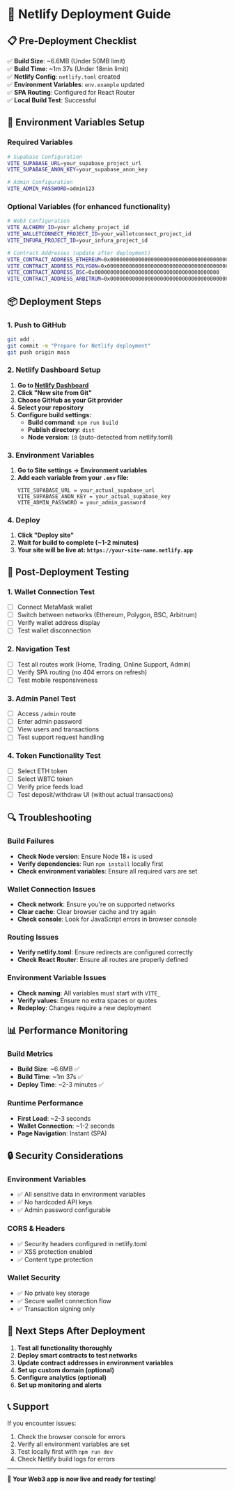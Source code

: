 # 🚀 Netlify Deployment Guide

## 📋 **Pre-Deployment Checklist**

✅ **Build Size**: ~6.6MB (Under 50MB limit)  
✅ **Build Time**: ~1m 37s (Under 18min limit)  
✅ **Netlify Config**: `netlify.toml` created  
✅ **Environment Variables**: `env.example` updated  
✅ **SPA Routing**: Configured for React Router  
✅ **Local Build Test**: Successful  

## 🔧 **Environment Variables Setup**

### **Required Variables**
```bash
# Supabase Configuration
VITE_SUPABASE_URL=your_supabase_project_url
VITE_SUPABASE_ANON_KEY=your_supabase_anon_key

# Admin Configuration
VITE_ADMIN_PASSWORD=admin123
```

### **Optional Variables (for enhanced functionality)**
```bash
# Web3 Configuration
VITE_ALCHEMY_ID=your_alchemy_project_id
VITE_WALLETCONNECT_PROJECT_ID=your_walletconnect_project_id
VITE_INFURA_PROJECT_ID=your_infura_project_id

# Contract Addresses (update after deployment)
VITE_CONTRACT_ADDRESS_ETHEREUM=0x0000000000000000000000000000000000000000
VITE_CONTRACT_ADDRESS_POLYGON=0x0000000000000000000000000000000000000000
VITE_CONTRACT_ADDRESS_BSC=0x0000000000000000000000000000000000000000
VITE_CONTRACT_ADDRESS_ARBITRUM=0x0000000000000000000000000000000000000000
```

## 📦 **Deployment Steps**

### **1. Push to GitHub**
```bash
git add .
git commit -m "Prepare for Netlify deployment"
git push origin main
```

### **2. Netlify Dashboard Setup**

1. **Go to [Netlify Dashboard](https://app.netlify.com/)**
2. **Click "New site from Git"**
3. **Choose GitHub as your Git provider**
4. **Select your repository**
5. **Configure build settings:**
   - **Build command**: `npm run build`
   - **Publish directory**: `dist`
   - **Node version**: `18` (auto-detected from netlify.toml)

### **3. Environment Variables**

1. **Go to Site settings → Environment variables**
2. **Add each variable from your `.env` file:**
   ```
   VITE_SUPABASE_URL = your_actual_supabase_url
   VITE_SUPABASE_ANON_KEY = your_actual_supabase_key
   VITE_ADMIN_PASSWORD = your_admin_password
   ```

### **4. Deploy**

1. **Click "Deploy site"**
2. **Wait for build to complete (~1-2 minutes)**
3. **Your site will be live at: `https://your-site-name.netlify.app`**

## 🧪 **Post-Deployment Testing**

### **1. Wallet Connection Test**
- [ ] Connect MetaMask wallet
- [ ] Switch between networks (Ethereum, Polygon, BSC, Arbitrum)
- [ ] Verify wallet address display
- [ ] Test wallet disconnection

### **2. Navigation Test**
- [ ] Test all routes work (Home, Trading, Online Support, Admin)
- [ ] Verify SPA routing (no 404 errors on refresh)
- [ ] Test mobile responsiveness

### **3. Admin Panel Test**
- [ ] Access `/admin` route
- [ ] Enter admin password
- [ ] View users and transactions
- [ ] Test support request handling

### **4. Token Functionality Test**
- [ ] Select ETH token
- [ ] Select WBTC token
- [ ] Verify price feeds load
- [ ] Test deposit/withdraw UI (without actual transactions)

## 🔍 **Troubleshooting**

### **Build Failures**
- **Check Node version**: Ensure Node 18+ is used
- **Verify dependencies**: Run `npm install` locally first
- **Check environment variables**: Ensure all required vars are set

### **Wallet Connection Issues**
- **Check network**: Ensure you're on supported networks
- **Clear cache**: Clear browser cache and try again
- **Check console**: Look for JavaScript errors in browser console

### **Routing Issues**
- **Verify netlify.toml**: Ensure redirects are configured correctly
- **Check React Router**: Ensure all routes are properly defined

### **Environment Variable Issues**
- **Check naming**: All variables must start with `VITE_`
- **Verify values**: Ensure no extra spaces or quotes
- **Redeploy**: Changes require a new deployment

## 📊 **Performance Monitoring**

### **Build Metrics**
- **Build Size**: ~6.6MB ✅
- **Build Time**: ~1m 37s ✅
- **Deploy Time**: ~2-3 minutes ✅

### **Runtime Performance**
- **First Load**: ~2-3 seconds
- **Wallet Connection**: ~1-2 seconds
- **Page Navigation**: Instant (SPA)

## 🔒 **Security Considerations**

### **Environment Variables**
- ✅ All sensitive data in environment variables
- ✅ No hardcoded API keys
- ✅ Admin password configurable

### **CORS & Headers**
- ✅ Security headers configured in netlify.toml
- ✅ XSS protection enabled
- ✅ Content type protection

### **Wallet Security**
- ✅ No private key storage
- ✅ Secure wallet connection flow
- ✅ Transaction signing only

## 🚀 **Next Steps After Deployment**

1. **Test all functionality thoroughly**
2. **Deploy smart contracts to test networks**
3. **Update contract addresses in environment variables**
4. **Set up custom domain (optional)**
5. **Configure analytics (optional)**
6. **Set up monitoring and alerts**

## 📞 **Support**

If you encounter issues:
1. Check the browser console for errors
2. Verify all environment variables are set
3. Test locally first with `npm run dev`
4. Check Netlify build logs for errors

---

**🎉 Your Web3 app is now live and ready for testing!**

